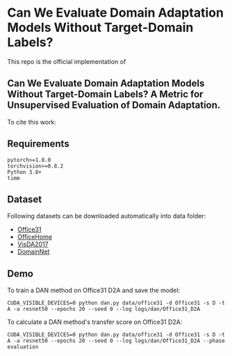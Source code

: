 Can We Evaluate Domain Adaptation Models Without Target-Domain Labels?  
============================================================================
This repo is the official implementation of 
## Can We Evaluate Domain Adaptation Models Without Target-Domain Labels? A Metric for Unsupervised Evaluation of Domain Adaptation. 
To cite this work:
## Requirements
```
pytorch>=1.8.0
torchvision>=0.8.2
Python 3.8+
timm
```
## Dataset

Following datasets can be downloaded automatically into data folder:

- [Office31](https://www.cc.gatech.edu/~judy/domainadapt/)
- [OfficeHome](https://www.hemanthdv.org/officeHomeDataset.html)
- [VisDA2017](http://ai.bu.edu/visda-2017/)
- [DomainNet](http://ai.bu.edu/M3SDA/)

## Demo

To train a DAN method on Office31 D2A and save the model:
```
CUDA_VISIBLE_DEVICES=0 python dan.py data/office31 -d Office31 -s D -t A -a resnet50 --epochs 20 --seed 0 --log logs/dan/Office31_D2A
```
To calculate a DAN method's transfer score on Office31 D2A:
```
CUDA_VISIBLE_DEVICES=0 python dan.py data/office31 -d Office31 -s D -t A -a resnet50 --epochs 20 --seed 0 --log logs/dan/Office31_D2A --phase evaluation
```
